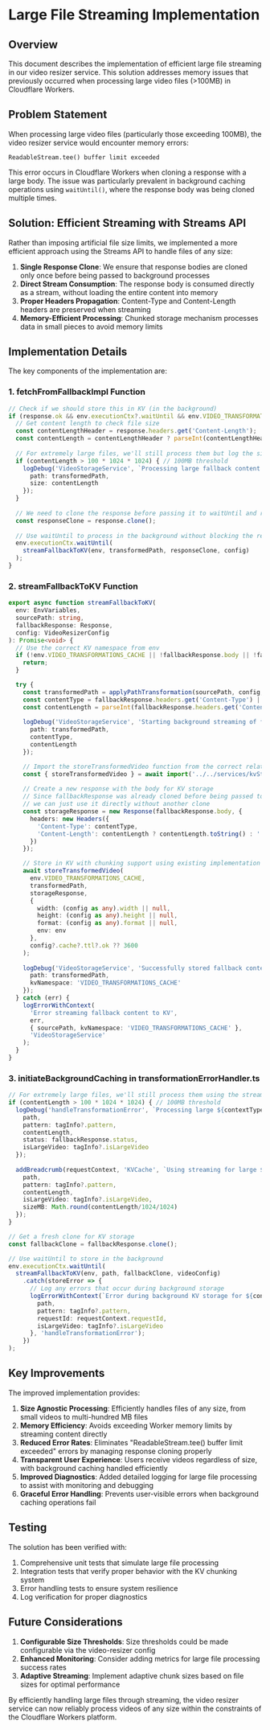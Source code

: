 # Large File Streaming Implementation

## Overview

This document describes the implementation of efficient large file streaming in our video resizer service. This solution addresses memory issues that previously occurred when processing large video files (>100MB) in Cloudflare Workers.

## Problem Statement

When processing large video files (particularly those exceeding 100MB), the video resizer service would encounter memory errors:

```
ReadableStream.tee() buffer limit exceeded
```

This error occurs in Cloudflare Workers when cloning a response with a large body. The issue was particularly prevalent in background caching operations using `waitUntil()`, where the response body was being cloned multiple times.

## Solution: Efficient Streaming with Streams API

Rather than imposing artificial file size limits, we implemented a more efficient approach using the Streams API to handle files of any size:

1. **Single Response Clone**: We ensure that response bodies are cloned only once before being passed to background processes
2. **Direct Stream Consumption**: The response body is consumed directly as a stream, without loading the entire content into memory
3. **Proper Headers Propagation**: Content-Type and Content-Length headers are preserved when streaming
4. **Memory-Efficient Processing**: Chunked storage mechanism processes data in small pieces to avoid memory limits

## Implementation Details

The key components of the implementation are:

### 1. fetchFromFallbackImpl Function

```typescript
// Check if we should store this in KV (in the background)
if (response.ok && env.executionCtx?.waitUntil && env.VIDEO_TRANSFORMATIONS_CACHE) {
  // Get content length to check file size
  const contentLengthHeader = response.headers.get('Content-Length');
  const contentLength = contentLengthHeader ? parseInt(contentLengthHeader, 10) : 0;
  
  // For extremely large files, we'll still process them but log the size
  if (contentLength > 100 * 1024 * 1024) { // 100MB threshold
    logDebug('VideoStorageService', `Processing large fallback content (${Math.round(contentLength/1024/1024)}MB) with streams API`, {
      path: transformedPath,
      size: contentLength
    });
  }
  
  // We need to clone the response before passing it to waitUntil and returning it
  const responseClone = response.clone();
  
  // Use waitUntil to process in the background without blocking the response
  env.executionCtx.waitUntil(
    streamFallbackToKV(env, transformedPath, responseClone, config)
  );
}
```

### 2. streamFallbackToKV Function

```typescript
export async function streamFallbackToKV(
  env: EnvVariables,
  sourcePath: string,
  fallbackResponse: Response,
  config: VideoResizerConfig
): Promise<void> {
  // Use the correct KV namespace from env
  if (!env.VIDEO_TRANSFORMATIONS_CACHE || !fallbackResponse.body || !fallbackResponse.ok) {
    return;
  }

  try {
    const transformedPath = applyPathTransformation(sourcePath, config, 'fallback');
    const contentType = fallbackResponse.headers.get('Content-Type') || 'video/mp4';
    const contentLength = parseInt(fallbackResponse.headers.get('Content-Length') || '0', 10);
    
    logDebug('VideoStorageService', 'Starting background streaming of fallback to KV', { 
      path: transformedPath,
      contentType,
      contentLength 
    });

    // Import the storeTransformedVideo function from the correct relative path
    const { storeTransformedVideo } = await import('../../services/kvStorage/storeVideo');
    
    // Create a new response with the body for KV storage
    // Since fallbackResponse was already cloned before being passed to this function,
    // we can just use it directly without another clone
    const storageResponse = new Response(fallbackResponse.body, {
      headers: new Headers({
        'Content-Type': contentType,
        'Content-Length': contentLength ? contentLength.toString() : ''
      })
    });

    // Store in KV with chunking support using existing implementation
    await storeTransformedVideo(
      env.VIDEO_TRANSFORMATIONS_CACHE,
      transformedPath,
      storageResponse,
      {
        width: (config as any).width || null,
        height: (config as any).height || null,
        format: (config as any).format || null,
        env: env
      },
      config?.cache?.ttl?.ok ?? 3600
    );
    
    logDebug('VideoStorageService', 'Successfully stored fallback content in KV', {
      path: transformedPath,
      kvNamespace: 'VIDEO_TRANSFORMATIONS_CACHE'
    });
  } catch (err) {
    logErrorWithContext(
      'Error streaming fallback content to KV',
      err,
      { sourcePath, kvNamespace: 'VIDEO_TRANSFORMATIONS_CACHE' },
      'VideoStorageService'
    );
  }
}
```

### 3. initiateBackgroundCaching in transformationErrorHandler.ts

```typescript
// For extremely large files, we'll still process them using the streams API
if (contentLength > 100 * 1024 * 1024) { // 100MB threshold
  logDebug('handleTransformationError', `Processing large ${contextType} (${Math.round(contentLength/1024/1024)}MB) with streams API`, {
    path,
    pattern: tagInfo?.pattern,
    contentLength,
    status: fallbackResponse.status,
    isLargeVideo: tagInfo?.isLargeVideo
  });
  
  addBreadcrumb(requestContext, 'KVCache', `Using streaming for large ${contextType}`, {
    path,
    pattern: tagInfo?.pattern,
    contentLength,
    isLargeVideo: tagInfo?.isLargeVideo,
    sizeMB: Math.round(contentLength/1024/1024)
  });
}

// Get a fresh clone for KV storage
const fallbackClone = fallbackResponse.clone();

// Use waitUntil to store in the background
env.executionCtx.waitUntil(
  streamFallbackToKV(env, path, fallbackClone, videoConfig)
    .catch(storeError => {
      // Log any errors that occur during background storage
      logErrorWithContext(`Error during background KV storage for ${contextType}`, storeError, {
        path,
        pattern: tagInfo?.pattern,
        requestId: requestContext.requestId,
        isLargeVideo: tagInfo?.isLargeVideo
      }, 'handleTransformationError');
    })
);
```

## Key Improvements

The improved implementation provides:

1. **Size Agnostic Processing**: Efficiently handles files of any size, from small videos to multi-hundred MB files
2. **Memory Efficiency**: Avoids exceeding Worker memory limits by streaming content directly
3. **Reduced Error Rates**: Eliminates "ReadableStream.tee() buffer limit exceeded" errors by managing response cloning properly
4. **Transparent User Experience**: Users receive videos regardless of size, with background caching handled efficiently
5. **Improved Diagnostics**: Added detailed logging for large file processing to assist with monitoring and debugging
6. **Graceful Error Handling**: Prevents user-visible errors when background caching operations fail

## Testing

The solution has been verified with:

1. Comprehensive unit tests that simulate large file processing
2. Integration tests that verify proper behavior with the KV chunking system
3. Error handling tests to ensure system resilience
4. Log verification for proper diagnostics

## Future Considerations

1. **Configurable Size Thresholds**: Size thresholds could be made configurable via the video-resizer config
2. **Enhanced Monitoring**: Consider adding metrics for large file processing success rates
3. **Adaptive Streaming**: Implement adaptive chunk sizes based on file sizes for optimal performance

By efficiently handling large files through streaming, the video resizer service can now reliably process videos of any size within the constraints of the Cloudflare Workers platform.